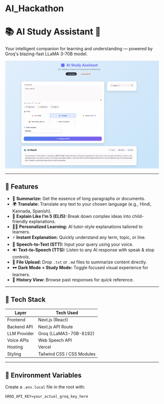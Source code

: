 # AI_Hackathon

# 📚 AI Study Assistant 🤖

Your intelligent companion for learning and understanding — powered by Groq's blazing-fast LLaMA 3-70B model.

![App Screenshot](/images/Screenshot1.png)

---

## 🌟 Features

- 🧠 **Summarize:** Get the essence of long paragraphs or documents.
- 🌍 **Translate:** Translate any text to your chosen language (e.g., Hindi, Kannada, Spanish).
- 🧒 **Explain Like I’m 5 (ELI5):** Break down complex ideas into child-friendly explanations.
- 👩‍🏫 **Personalized Learning:** AI tutor-style explanations tailored to learners.
- ⚡ **Instant Explanation:** Quickly understand any term, topic, or line.
- 🎤 **Speech-to-Text (STT):** Input your query using your voice.
- 🔊 **Text-to-Speech (TTS):** Listen to any AI response with speak & stop controls.
- 📁 **File Upload:** Drop `.txt` or `.md` files to summarize content directly.
- 🕶 **Dark Mode + Study Mode:** Toggle focused visual experience for learners.
- 📜 **History View:** Browse past responses for quick reference.

---

## 🚀 Tech Stack

| Layer         | Tech Used                    |
|---------------|------------------------------|
| Frontend      | Next.js (React)              |
| Backend API   | Next.js API Route            |
| LLM Provider  | Groq (LLaMA3-70B-8192)       |
| Voice APIs    | Web Speech API               |
| Hosting       | Vercel                       |
| Styling       | Tailwind CSS / CSS Modules   |

---

## 🔑 Environment Variables

Create a `.env.local` file in the root with:

```env
GROQ_API_KEY=your_actual_groq_key_here
